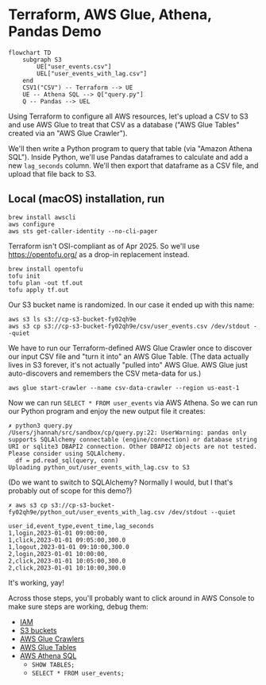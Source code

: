 # Terraform, AWS Glue, Athena, Pandas Demo

```mermaid
flowchart TD
    subgraph S3
        UE["user_events.csv"]
        UEL["user_events_with_lag.csv"]
    end
    CSV1("CSV") -- Terraform --> UE
    UE -- Athena SQL --> Q["query.py"]
    Q -- Pandas --> UEL
```

Using Terraform to configure all AWS resources, let's upload a CSV to S3 and use AWS Glue to treat
that CSV as a database ("AWS Glue Tables" created via an "AWS Glue Crawler").

We'll then write a Python program to query that table (via "Amazon Athena SQL").
Inside Python, we'll use Pandas dataframes to calculate and add a new `lag_seconds` column.
We'll then export that dataframe as a CSV file, and upload that file back to S3.

## Local (macOS) installation, run
```
brew install awscli
aws configure
aws sts get-caller-identity --no-cli-pager
```

Terraform isn't OSI-compliant as of Apr 2025. So we'll use https://opentofu.org/ as a drop-in replacement instead.

```
brew install opentofu
tofu init
tofu plan -out tf.out
tofu apply tf.out
```

Our S3 bucket name is randomized. In our case it ended up with this name:

```
aws s3 ls s3://cp-s3-bucket-fy02qh9e
aws s3 cp s3://cp-s3-bucket-fy02qh9e/csv/user_events.csv /dev/stdout --quiet
```

We have to run our Terraform-defined AWS Glue Crawler once to discover our input CSV file
and "turn it into" an AWS Glue Table. (The data actually lives in S3 forever, it's not actually
"pulled into" AWS Glue. AWS Glue just auto-discovers and remembers the CSV meta-data for us.)

```
aws glue start-crawler --name csv-data-crawler --region us-east-1
```

Now we can run `SELECT * FROM user_events` via AWS Athena. So we can run our Python
program and enjoy the new output file it creates:

```
✗ python3 query.py
/Users/jhannah/src/sandbox/cp/query.py:22: UserWarning: pandas only supports SQLAlchemy connectable (engine/connection) or database string URI or sqlite3 DBAPI2 connection. Other DBAPI2 objects are not tested. Please consider using SQLAlchemy.
  df = pd.read_sql(query, conn)
Uploading python_out/user_events_with_lag.csv to S3
```

(Do we want to switch to SQLAlchemy? Normally I would, but I that's probably out of scope for this demo?)

```
✗ aws s3 cp s3://cp-s3-bucket-fy02qh9e/python_out/user_events_with_lag.csv /dev/stdout --quiet

user_id,event_type,event_time,lag_seconds
1,login,2023-01-01 09:00:00,
1,click,2023-01-01 09:05:00,300.0
1,logout,2023-01-01 09:10:00,300.0
2,login,2023-01-01 10:00:00,
2,click,2023-01-01 10:05:00,300.0
2,click,2023-01-01 10:10:00,300.0
```

It's working, yay!

Across those steps, you'll probably want to click around in AWS Console
to make sure steps are working, debug them:
* [IAM](https://us-east-1.console.aws.amazon.com/iam/home?region=us-east-1#/home)
* [S3 buckets](https://us-east-1.console.aws.amazon.com/s3/buckets?region=us-east-1&bucketType=general)
* [AWS Glue Crawlers](https://us-east-1.console.aws.amazon.com/glue/home?region=us-east-1#/v2/data-catalog/crawlers/view/csv-data-crawler)
* [AWS Glue Tables](https://us-east-1.console.aws.amazon.com/glue/home?region=us-east-1#/v2/data-catalog/tables)
* [AWS Athena SQL](https://us-east-1.console.aws.amazon.com/athena/home?region=us-east-1#/query-editor/history/da2df5ac-e759-4ac0-a6fb-1efd3dbfd118)
  * `SHOW TABLES;`
  * `SELECT * FROM user_events;`
